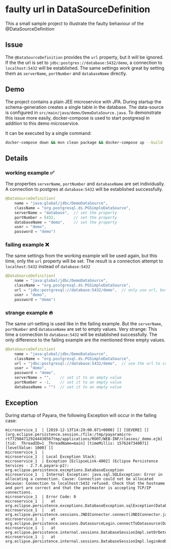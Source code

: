 # faulty url in DataSourceDefinition

This a small sample project to illustrate the faulty behaviour of the @DataSourceDefinition

## Issue

The `@DataSourceDefinition` provides the `url` property, but it will be ignored. If the the url is set to `jdbc:postgres://database:5432/demo`, a connection to `localhost:5432` will be established. The same settings work great by setting them as `serverName`, `portNumber` and `databaseName` directly.

## Demo

The project contains a plain JEE microservice with JPA. During startup the schema-generation creates a single table in the database. The data-source is configured in `src/main/java/demo/DemoDataSource.java`. To demonstrate this issue more easily, docker-compose is used to start postgresql in addition to this demo microservice.

It can be executed by a single command:

```bash
docker-compose down && mvn clean package && docker-compose up --build
```


## Details

### working example ✅

The properties `serverName`, `portNumber` and `databaseName` are set individually. A connection to postgres at `database:5432` will be established successfully.

```java
@DataSourceDefinition(
    name = "java:global/jdbc/DemoDataSource",
    className = "org.postgresql.ds.PGSimpleDataSource",
    serverName = "database",  // set the property
    portNumber = 5432,        // set the property
    databaseName = "demo",    // set the property
    user = "demo",
    password = "demo")
```


### failing example ❌

The same settings from the working example will be used again, but this time, only the `url` property will be set. The result is a connection attempt to `localhost:5432` instead of `database:5432`

```java
@DataSourceDefinition(
    name = "java:global/jdbc/DemoDataSource",
    className = "org.postgresql.ds.PGSimpleDataSource",
    url = "jdbc:postgresql://database:5432/demo",  // only use url, but no serverName, portNumber or databaseName
    user = "demo",
    password = "demo")
```


### strange example 🔥

The same url-setting is used like in the failing example. But the `serverName`, `portNumber` and `databaseName` are set to empty values. Very strange: This time a connection to `database:5432` will be established successfully. The only difference to the failing example are the mentioned three empty values.

```java
@DataSourceDefinition(
    name = "java:global/jdbc/DemoDataSource",
    className = "org.postgresql.ds.PGSimpleDataSource",
    url = "jdbc:postgresql://database:5432/demo",  // use the url to configure connection properties
    user = "demo",
    password = "demo",
    serverName = "",    // set it to an empty value
    portNumber = -1,    // set it to an empty value
    databaseName = "")  // set it to an empty value
```


## Exception

During startup of Payara, the following Exception will occur in the failing case:

```
microservice_1  | [2019-12-13T14:29:00.071+0000] [] [SEVERE] [] [org.eclipse.persistence.session./file:/tmp/payaramicro-rt7729847129244438567tmp/applications/ROOT/WEB-INF/classes/_demo.ejb] [tid: _ThreadID=1 _ThreadName=main] [timeMillis: 1576247340071] [levelValue: 1000] [[
microservice_1  |
microservice_1  | Local Exception Stack:
microservice_1  | Exception [EclipseLink-4002] (Eclipse Persistence Services - 2.7.4.payara-p2): org.eclipse.persistence.exceptions.DatabaseException
microservice_1  | Internal Exception: java.sql.SQLException: Error in allocating a connection. Cause: Connection could not be allocated because: Connection to localhost:5432 refused. Check that the hostname and port are correct and that the postmaster is accepting TCP/IP connections.
microservice_1  | Error Code: 0
microservice_1  | 	at org.eclipse.persistence.exceptions.DatabaseException.sqlException(DatabaseException.java:318)
microservice_1  | 	at org.eclipse.persistence.sessions.JNDIConnector.connect(JNDIConnector.java:150)
microservice_1  | 	at org.eclipse.persistence.sessions.DatasourceLogin.connectToDatasource(DatasourceLogin.java:172)
microservice_1  | 	at org.eclipse.persistence.internal.sessions.DatabaseSessionImpl.setOrDetectDatasource(DatabaseSessionImpl.java:233)
microservice_1  | 	at org.eclipse.persistence.internal.sessions.DatabaseSessionImpl.loginAndDetectDatasource(DatabaseSessionImpl.java:815)
```

